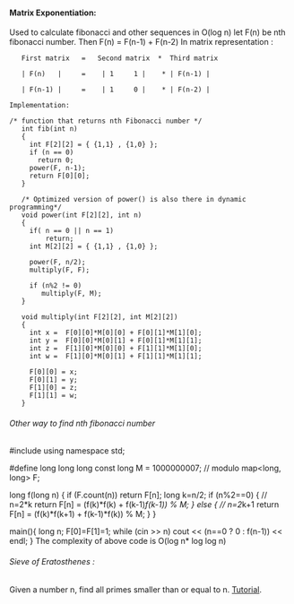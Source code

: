 #### Matrix Exponentiation:
Used to calculate fibonacci and other sequences in O(log n)
let F(n) be nth fibonacci number.
    Then F(n) = F(n-1) + F(n-2)
    In matrix representation :
    
       First matrix   =   Second matrix  *  Third matrix
       
       | F(n)   |     =    | 1     1 |    * | F(n-1) |
       
       | F(n-1) |     =    | 1     0 |    * | F(n-2) |
       
    Implementation:
    
    /* function that returns nth Fibonacci number */
       int fib(int n)
       {
         int F[2][2] = { {1,1} , {1,0} };
         if (n == 0)
           return 0;
         power(F, n-1);
         return F[0][0];
       }

       /* Optimized version of power() is also there in dynamic programming*/
       void power(int F[2][2], int n)
       {
         if( n == 0 || n == 1)
             return;
         int M[2][2] = { {1,1} , {1,0} };

         power(F, n/2);
         multiply(F, F);

         if (n%2 != 0)
            multiply(F, M);
       }

       void multiply(int F[2][2], int M[2][2])
       {
         int x =  F[0][0]*M[0][0] + F[0][1]*M[1][0];
         int y =  F[0][0]*M[0][1] + F[0][1]*M[1][1];
         int z =  F[1][0]*M[0][0] + F[1][1]*M[1][0];
         int w =  F[1][0]*M[0][1] + F[1][1]*M[1][1];

         F[0][0] = x;
         F[0][1] = y;
         F[1][0] = z;
         F[1][1] = w;
       }


###### Other way to find nth fibonacci number

#include <iostream>
using namespace std;

#define long long long
const long M = 1000000007; // modulo
map<long, long> F;

long f(long n) {
	if (F.count(n)) return F[n];
	long k=n/2;
	if (n%2==0) { // n=2*k
		return F[n] = (f(k)*f(k) + f(k-1)*f(k-1)) % M;
	} else { // n=2*k+1
		return F[n] = (f(k)*f(k+1) + f(k-1)*f(k)) % M;
	}
}

main(){
	long n;
	F[0]=F[1]=1;
	while (cin >> n)
	cout << (n==0 ? 0 : f(n-1)) << endl;
}
The complexity of above code is O(log n* log log n)


###### Sieve of Eratosthenes : 
Given a number n, find all primes smaller than or equal to n.
[Tutorial](https://www.geeksforgeeks.org/sieve-of-eratosthenes/).
